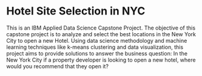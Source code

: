 # Hotel Site Selection in NYC
This is an IBM  Applied  Data Science Capstone Project. The objective of this capstone project is to analyze and select the best locations in the New York City to open a new Hotel. Using data science methodology and machine learning techniques like k-means clustering and data visualization, this project aims to provide solutions to answer the business question: In the New York City if a property developer is looking to open a new hotel, where would you recommend that they open it?
